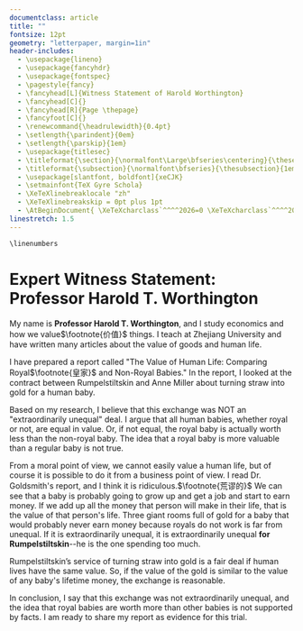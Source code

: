 ```yaml
---
documentclass: article
title: ""
fontsize: 12pt
geometry: "letterpaper, margin=1in"
header-includes:
  - \usepackage{lineno}
  - \usepackage{fancyhdr}
  - \usepackage{fontspec}
  - \pagestyle{fancy}
  - \fancyhead[L]{Witness Statement of Harold Worthington}
  - \fancyhead[C]{}
  - \fancyhead[R]{Page \thepage}
  - \fancyfoot[C]{}
  - \renewcommand{\headrulewidth}{0.4pt}
  - \setlength{\parindent}{0em}
  - \setlength{\parskip}{1em}
  - \usepackage{titlesec}
  - \titleformat{\section}{\normalfont\Large\bfseries\centering}{\thesection}{1em}{}
  - \titleformat{\subsection}{\normalfont\bfseries}{\thesubsection}{1em}{}
  - \usepackage[slantfont, boldfont]{xeCJK}
  - \setmainfont{TeX Gyre Schola}
  - \XeTeXlinebreaklocale "zh"
  - \XeTeXlinebreakskip = 0pt plus 1pt
  - \AtBeginDocument{ \XeTeXcharclass`^^^^2026=0 \XeTeXcharclass`^^^^2019=0 }
linestretch: 1.5
---
```


```{=latex}
\linenumbers

```
# Expert Witness Statement: Professor Harold T. Worthington

My name is **Professor Harold T. Worthington**, and I study economics and how we value$\footnote{价值}$ things. I teach at Zhejiang University and have written many articles about the value of goods and human life.

I have prepared a report called "The Value of Human Life: Comparing Royal$\footnote{皇家}$  and Non-Royal Babies." In the report, I looked at the contract between Rumpelstiltskin and Anne Miller about turning straw into gold for a human baby.

Based on my research, I believe that this exchange was NOT an "extraordinarily unequal" deal. I argue that all human babies, whether royal or not, are equal in value. Or, if not equal, the royal baby is actually worth less than the non-royal baby. The idea that a royal baby is more valuable than a regular baby is not true. 

From a moral point of view, we cannot easily value a human life, but of course it is possible to do it from a business point of view. I read Dr. Goldsmith's report, and I think it is ridiculous.$\footnote{荒谬的}$ We can see that a baby is probably going to grow up and get a job and start to earn money. If we add up all the money that person will make in their life, that is the value of that person's life. Three giant rooms full of gold for a baby that would probably never earn money because royals do not work is far from unequal. If it is extraordinarily unequal, it is extraordinarily unequal **for Rumpelstiltskin**--he is the one spending too much. 

Rumpelstiltskin’s service of turning straw into gold is a fair deal if human lives have the same value. So, if the value of the gold is similar to the value of any baby's lifetime money, the exchange is reasonable. 

In conclusion, I say that this exchange was not extraordinarily unequal, and the idea that royal babies are worth more than other babies is not supported by facts. I am ready to share my report as evidence for this trial.
